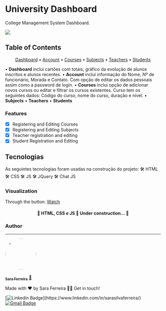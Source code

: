 # University Dashboard

College Management System Dashboard.

<img src="https://img.shields.io/static/v1?label=HTML&message=Dashboard&color=#E34F26c1&style=for-the-badge&logo=html"/>

## Table of Contents
<p align="center">
 <a href="#index">Dashboard</a> •
 <a href="#account">Account</a> • 
 <a href="#courses">Courses</a> • 
 <a href="#subjects">Subjects</a> • 
 <a href="#teachers">Teachers</a> • 
 <a href="#students">Students</a>
</p>
• <b>Dashboard</b> inclui cartões com totais, gráfico da evolução de alunos inscritos e alunos recentes.
• <b>Account</b> inclui informação do Nome, Nº de funcionário, Morada e Contato. Com opção de editar os dados pessoais assim como a password de login.
• <b>Courses</b> inclui opção de adicionar novos cursos ou editar e filtrar os cursos existentes. Curso tem os seguintes dados: Código do curso, nome do curso, duração e nível.
• <b>Subjects</b>
• <b>Teachers</b>
• <b>Students</b>

### Features

- [x] Registering and Editing Courses
- [x] Registering and Editing Subjects
- [x] Teacher registration and editing
- [x] Student Registration and Editing

## Tecnologias
As seguintes tecnologias foram usadas na construção do projeto:
🛠 HTML
🛠 CSS
🛠 JS
🛠 JQuery
🛠 Chat JS

### Visualization

Through the button: <a href="">Watch</a>

<h4 align="center"> 
	🚧  HTML, CSS e JS 🚀 Under construction...  🚧
</h4>


### Author
---

<a href="https://sara.digi2code.pt" target="_blank">
 <img style="border-radius: 50%;" src="https://avatars3.githubusercontent.com/u/380327?s=460&u=61b426b901b8fe02e12019b1fdb67bf0072d4f00&v=4" width="100px;" alt=""/>
 <br /><br />
 <sub><b>Sara Ferreira</b></sub></a> <a href="https://sara.digi2code.pt" title="porfólio" target="_blank">🚀</a>

Made with ❤️ by Sara Ferreira 👋🏽 Get in touch!

[![Linkedin Badge](https://img.shields.io/twitter/url?label=sarasilvaferreira&style=social&url=https%3A%2F%2Fwww.linkedin.com%2Fin%2Fsarasilvaferreira%2F")](https://www.linkedin.com/in/sarasilvaferreira/) 
[![Gmail Badge](https://img.shields.io/badge/GMAIL-blue)](mailto:sarasferreira10@gmail.com)
